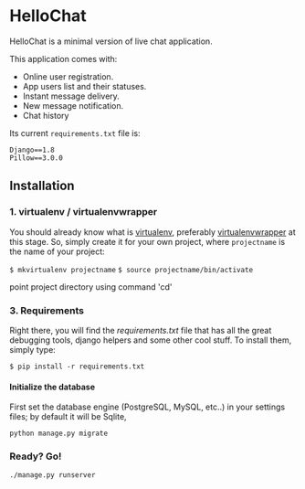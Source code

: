 # HelloChat

HelloChat is a minimal version of live chat application.

This application comes with:

* Online user registration.
* App users list and their statuses.
* Instant message delivery.
* New message notification.
* Chat history

Its current `requirements.txt` file is:

```
Django==1.8
Pillow==3.0.0
```

## Installation

### 1. virtualenv / virtualenvwrapper
You should already know what is [virtualenv](http://www.virtualenv.org/), preferably [virtualenvwrapper](http://www.doughellmann.com/projects/virtualenvwrapper/) at this stage. So, simply create it for your own project, where `projectname` is the name of your project:

`$ mkvirtualenv projectname`
`$ source projectname/bin/activate`

point project directory using command 'cd'

### 3. Requirements
Right there, you will find the *requirements.txt* file that has all the great debugging tools, django helpers and some other cool stuff. To install them, simply type:

`$ pip install -r requirements.txt`

#### Initialize the database
First set the database engine (PostgreSQL, MySQL, etc..) in your settings files;
by default it will be Sqlite,

`python manage.py migrate`

### Ready? Go!

`./manage.py runserver`
